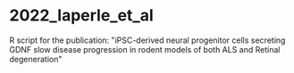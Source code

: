 # 2022_laperle_et_al
R script for the publication:  "iPSC-derived neural progenitor cells secreting GDNF slow disease progression in rodent models of both ALS and Retinal degeneration"
